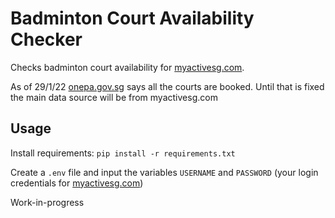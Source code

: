 # Badminton Court Availability Checker

Checks badminton court availability for [myactivesg.com][myactivesg].

As of 29/1/22 [onepa.gov.sg][onepa] says all the courts are booked. Until that is fixed the main data source will be from myactivesg.com


## Usage

Install requirements: `pip install -r requirements.txt`

Create a `.env` file and input the variables `USERNAME` and `PASSWORD` (your login credentials for [myactivesg.com][myactivesg])

Work-in-progress

[myactivesg]: [https://www.myactivesg.com/]
[onepa]:https://www.onepa.gov.sg/
